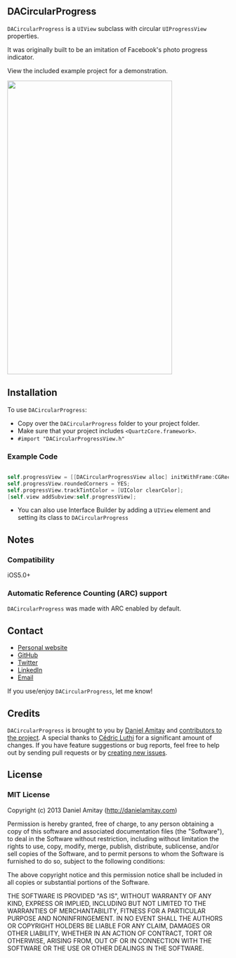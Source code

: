 ## DACircularProgress


`DACircularProgress` is a `UIView` subclass with circular `UIProgressView` properties.

It was originally built to be an imitation of Facebook's photo progress indicator.

View the included example project for a demonstration.

<img src="./screenshot.png" width="375" height="668">

## Installation

To use `DACircularProgress`:

- Copy over the `DACircularProgress` folder to your project folder.
- Make sure that your project includes `<QuartzCore.framework>`.
- `#import "DACircularProgressView.h"`

### Example Code

```objective-c

self.progressView = [[DACircularProgressView alloc] initWithFrame:CGRectMake(140.0f, 30.0f, 40.0f, 40.0f)];
self.progressView.roundedCorners = YES;
self.progressView.trackTintColor = [UIColor clearColor];
[self.view addSubview:self.progressView];
```

- You can also use Interface Builder by adding a `UIView` element and setting its class to `DACircularProgress`

## Notes

### Compatibility

iOS5.0+

### Automatic Reference Counting (ARC) support

`DACircularProgress` was made with ARC enabled by default.

## Contact

- [Personal website](http://danielamitay.com)
- [GitHub](http://github.com/danielamitay)
- [Twitter](http://twitter.com/danielamitay)
- [LinkedIn](http://www.linkedin.com/in/danielamitay)
- [Email](hello@danielamitay.com)

If you use/enjoy `DACircularProgress`, let me know!

## Credits

`DACircularProgress` is brought to you by [Daniel Amitay](http://www.amitay.us) and [contributors to the project](https://github.com/danielamitay/DACircularProgress/contributors). A special thanks to [Cédric Luthi](https://github.com/0xced) for a significant amount of changes. If you have feature suggestions or bug reports, feel free to help out by sending pull requests or by [creating new issues](https://github.com/danielamitay/DACircularProgress/issues/new).

## License

### MIT License

Copyright (c) 2013 Daniel Amitay (http://danielamitay.com)

Permission is hereby granted, free of charge, to any person obtaining a copy
of this software and associated documentation files (the "Software"), to deal
in the Software without restriction, including without limitation the rights
to use, copy, modify, merge, publish, distribute, sublicense, and/or sell
copies of the Software, and to permit persons to whom the Software is
furnished to do so, subject to the following conditions:

The above copyright notice and this permission notice shall be included in
all copies or substantial portions of the Software.

THE SOFTWARE IS PROVIDED "AS IS", WITHOUT WARRANTY OF ANY KIND, EXPRESS OR
IMPLIED, INCLUDING BUT NOT LIMITED TO THE WARRANTIES OF MERCHANTABILITY,
FITNESS FOR A PARTICULAR PURPOSE AND NONINFRINGEMENT. IN NO EVENT SHALL THE
AUTHORS OR COPYRIGHT HOLDERS BE LIABLE FOR ANY CLAIM, DAMAGES OR OTHER
LIABILITY, WHETHER IN AN ACTION OF CONTRACT, TORT OR OTHERWISE, ARISING FROM,
OUT OF OR IN CONNECTION WITH THE SOFTWARE OR THE USE OR OTHER DEALINGS IN
THE SOFTWARE.
